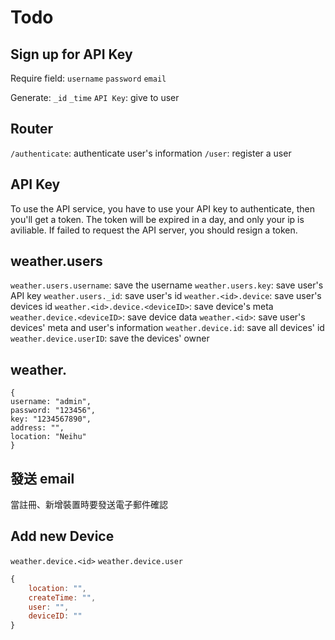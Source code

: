 # Todo

## Sign up for API Key

Require field: 
```username```
```password```
```email```

Generate:
```_id```
```_time```
```API Key```: give to user
## Router 

```/authenticate```: authenticate user's information
```/user```: register a user

## API Key

To use the API service, you have to use your API key to authenticate, then you'll get a token. The token will be expired in a day, and only your ip is aviliable.
If failed to request the API server, you should resign a token.

## weather.users

```weather.users.username```: save the username
```weather.users.key```: save user's API key
```weather.users._id```: save user's id
```weather.<id>.device```: save user's devices id
```weather.<id>.device.<deviceID>```: save device's meta
```weather.device.<deviceID>```: save device data
```weather.<id>```: save user's devices' meta and user's information
```weather.device.id```: save all devices' id
```weather.device.userID```: save the devices' owner

## weather.<id>

```
{
username: "admin",
password: "123456",
key: "1234567890",
address: "",
location: "Neihu"
}
```

## 發送 email

當註冊、新增裝置時要發送電子郵件確認

## Add new Device

```weather.device.<id>```
```weather.device.user```

```javascript
{
    location: "",
    createTime: "",
    user: "",
    deviceID: ""
}
```